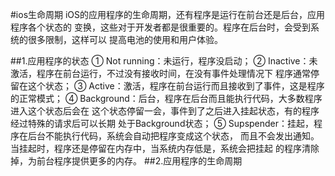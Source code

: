 #ios生命周期
        iOS的应用程序的生命周期，还有程序是运行在前台还是后台，应用程序各个状态的
    变换，这些对于开发者都是很重要的。程序在后台时，会受到系统的很多限制，这样可以
    提高电池的使用和用户体验。
    
##1.应用程序的状态
        ① Not running：未运行，程序没启动；
        ② Inactive：未激活，程序在前台运行，不过没有接收时间，在没有事件处理情况下
    程序通常停留在这个状态；
        ③ Active：激活，程序在前台运行而且接收到了事件，这是程序的正常模式；
        ④ Background：后台，程序在后台而且能执行代码，大多数程序进入这个状态后会在
    这个状态停留一会，事件到了之后进入挂起状态，有的程序经过特殊的请求后可以长期
    处于Background状态；
        ⑤ Supspender：挂起，程序在后台不能执行代码，系统会自动把程序变成这个状态，
    而且不会发出通知。当挂起时，程序还是停留在内存中，当系统内存低是，系统会把挂起
    的程序清除掉，为前台程序提供更多的内存。
##2.应用程序的生命周期
